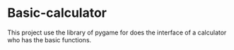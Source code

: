 # Basic-calculator
This project use the library of pygame for does the interface of a calculator who has the basic functions.  
